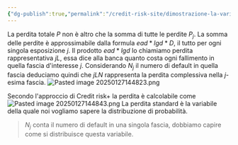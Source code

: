 ```yaml
---
{"dg-publish":true,"permalink":"/credit-risk-site/dimostrazione-la-variabile-p-in-credit-risk/"}
---
```


La perdita totale $P$ non è altro che la somma di tutte le perdite $P_j$.
La somma delle perdite è approssimabile dalla formula $ead*lgd*D$, il tutto per ogni singola esposizione $j$.
Il prodotto $ead*lgd$ lo chiamiamo perdita rappresentativa $jL$, essa dice alla banca quanto costa ogni fallimento in quella fascia d'interesse $j$.
Considerando $N_j$ il numero di default in quella fascia deduciamo quindi che $jLN$ rappresenta la perdita complessiva nella $j$-esima fascia.
![Pasted image 20250127144823.png](/img/user/Credit%20Risk%20_site/allegati/allegati/Pasted%20image%2020250127144823.png)

Secondo l'approccio di Credit risk+ la perdita è calcolabile come
![Pasted image 20250127144843.png](/img/user/Credit%20Risk%20_site/allegati/allegati/Pasted%20image%2020250127144843.png)
La perdita standard è la variabile della quale noi vogliamo sapere la distribuzione di probabilità.

> $N_j$ conta il numero di default in una singola fascia, dobbiamo capire come si distribuisce questa variabile.
